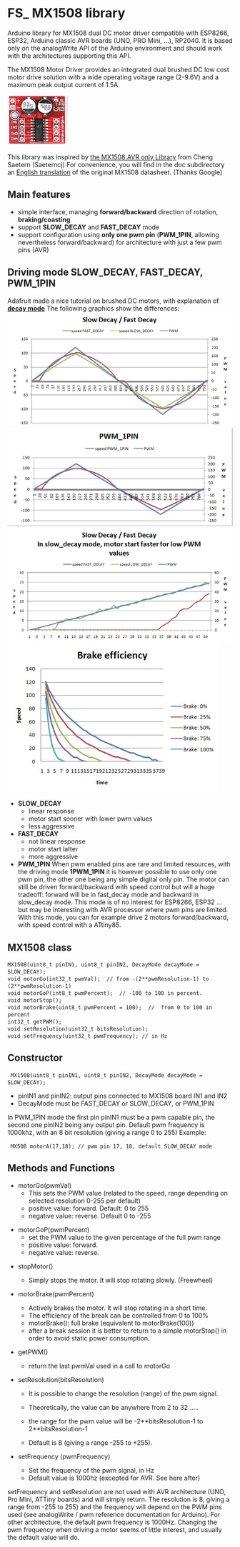 # FS_ MX1508 library
Arduino library for MX1508 dual DC motor driver compatible with ESP8266, ESP32, Arduino classic AVR boards (UNO, PRO Mini, ...), RP2040.
It is based only on the analogWrite API of the Arduino environment and should work with the architectures supporting this API.

The MX1508 Motor Driver provides an integrated dual brushed DC low cost motor drive solution with a wide operating voltage range (2-9.6V) and a maximum peak output current of 1.5A.   

![Mettre la photo](/img/MX1508_module.JPG) 

This library was inspired by [the MX1508 AVR only Library](https://github.com/Saeterncj/MX1508) from Cheng Saetern (Saeterncj)
For convenience, you will find in the doc subdirectory an [English translation](doc/mx1208_r1.0_mixic.zh-CN.en%20google%20.pdf) of the original MX1508 datasheet. (Thanks Google)
## Main features

 - simple interface, managing **forward/backward** direction of rotation, **braking/coasting**
 - support **SLOW_DECAY** and **FAST_DECAY** mode
 - support configuration using **only one pwm pin** (**PWM_1PIN**, allowing nevertheless forward/backward) for architecture with just a few pwm pins (AVR)

## Driving mode SLOW_DECAY, FAST_DECAY, PWM_1PIN
Adafruit made a nice tutorial on brushed DC motors, with explanation of  [**decay mode**](https://learn.adafruit.com/improve-brushed-dc-motor-performance/current-decay-mode)
The following graphics show the differences:
![slow fast](/img/slow_fast_decay.JPG)
![PWM_1PIN](/img/PWM_1PIN.JPG)
![low PWM](/img/low_PWM_values.JPG)
![brake](/img/brake.JPG)

 - **SLOW_DECAY**
   - linear response     
    - motor start sooner with lower pwm values
    -  less aggressive 
- **FAST_DECAY**
   - not linear response
   - motor start latter
   - more aggressive
 - **PWM_1PIN**
     When pwm enabled pins are rare and limited resources, with the driving mode **1PWM_1PIN** it is however possible to use only one  pwm pin, the other one being any simple digital only pin. The motor can still be driven forward/backward with speed control but will a huge tradeoff: forward will be in  fast_decay mode and backward in slow_decay mode.
     This mode is of no interest for ESP8266, ESP32 ... but may be interesting with AVR processor where pwm pins are limited.
     With this mode, you can for example drive 2 motors forward/backward, with speed control with a ATtiny85.

## MX1508 class

    MX1508(uint8_t pinIN1, uint8_t pinIN2, DecayMode decayMode = SLOW_DECAY);
    void motorGo(int32_t pwmVal);  // from -(2**pwmResolution-1) to (2**pwmResolution-1)
    void motorGoP(int8_t pwmPercent);  // -100 to 100 in percent.
    void motorStop();
    void motorBrake(uint8_t pwmPercent = 100);  //  from 0 to 100 in percent
    int32_t getPWM();
    void setResolution(uint32_t bitsResolution); 
    void setFrequency(uint32_t pwmFrequency); // in Hz
    

## Constructor
     MX1508(uint8_t pinIN1, uint8_t pinIN2, DecayMode decayMode = SLOW_DECAY);
 + pinIN1 and pinIN2: output pins  connected to MX1508 board IN1 and IN2
 + DecayMode must be FAST_DECAY or SLOW_DECAY, or PWM_1PIN

 In PWM_1PIN mode the first pin pinIN1 must be a pwm capable pin, the second one pinIN2 being any output pin.
 Default pwm frequency is 1000khz, with an 8 bit resolution (giving a range 0 to 255)
 Example:

     MX508 motorA(17,18); // pwm pin 17, 18, default SLOW_DECAY mode

 
## Methods and Functions
  + motorGo(pwmVal)
    - This sets the PWM value (related to the speed, range depending on selected resolution 0-255 per default)
    - positive value: forward.  Default: 0 to 255
    - negative value: reverse. Default  0 to -255
   - motorGoP(pwmPercent)
       - set the PWM value to the given percentage of the full pwm range
       - positive value: forward. 
      - negative value: reverse.
  + stopMotor()
    - Simply stops the motor. It will stop rotating slowly. (Freewheel)
  +  motorBrake(pwmPercent)
     -  Actively brakes the motor.  It will stop rotating in a short time.
     - The efficiency of the break can be controlled from 0 to 100%
     - motorBrake(): full brake (equivalent to motorBrake(100))
     -  after a break session it is better to return to a simple motorStop() in order to avoid static power  consumption.
     
 + getPWM()
     - return the last pwmVal used in a call to motorGo
  + setResolution(bitsResolution)
    - It is possible to change the resolution (range) of the pwm signal.
    - Theoretically, the value can be anywhere from 2 to 32 .....

    - the range for the pwm value will be -2\**bitsResolution-1 to 2**bitsResolution-1
     -  Default is 8  (giving a range -255 to +255).
   + setFrequency (pwmFrequency)
      -  Set the frequency of the pwm signal, in Hz
      -  Default value is 1000hz (excepted for AVR. See here after)
    
 setFrequency and setResolution are not used with AVR architecture (UNO, Pro Mini, ATTiny boards) and will simply return. The resolution is 8, giving a range from -255 to 255) and the frequency will depend on the PWM pins used (see analogWrite / pwm reference documentation for Arduino).
 For other architecture, the default pwm frequency is 1000Hz.
 Changing the pwm frequency when driving a motor seems of little interest, and usually the default value will do.







